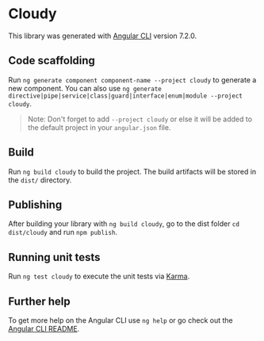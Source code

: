# Cloudy

This library was generated with [Angular CLI](https://github.com/angular/angular-cli) version 7.2.0.

## Code scaffolding

Run `ng generate component component-name --project cloudy` to generate a new component. You can also use `ng generate directive|pipe|service|class|guard|interface|enum|module --project cloudy`.
> Note: Don't forget to add `--project cloudy` or else it will be added to the default project in your `angular.json` file. 

## Build

Run `ng build cloudy` to build the project. The build artifacts will be stored in the `dist/` directory.

## Publishing

After building your library with `ng build cloudy`, go to the dist folder `cd dist/cloudy` and run `npm publish`.

## Running unit tests

Run `ng test cloudy` to execute the unit tests via [Karma](https://karma-runner.github.io).

## Further help

To get more help on the Angular CLI use `ng help` or go check out the [Angular CLI README](https://github.com/angular/angular-cli/blob/master/README.md).
